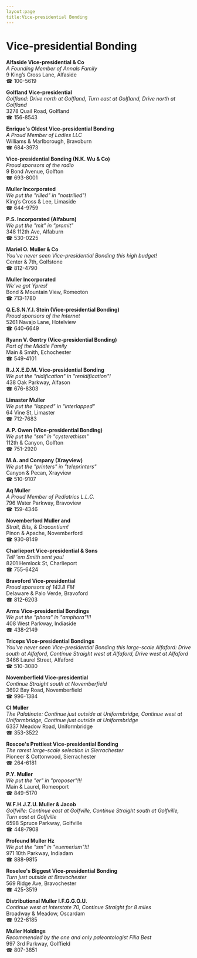```yaml
---
layout:page
title:Vice-presidential Bonding
---
```

# Vice-presidential Bonding

**Alfaside Vice-presidential & Co**  
_A Founding Member of Annals Family_  
9 King’s Cross Lane, Alfaside  
☎ 100-5619



**Golfland Vice-presidential**  
_Golfland: Drive north at Golfland, Turn east at Golfland, Drive north at Golfland_  
3278 Quail Road, Golfland  
☎ 156-8543



**Enrique's Oldest Vice-presidential Bonding**  
_A Proud Member of Ladies LLC_  
Williams & Marlborough, Bravoburn  
☎ 684-3973



**Vice-presidential Bonding (N.K. Wu & Co)**  
_Proud sponsors of the radio_  
9 Bond Avenue, Golfton  
☎ 693-8001



**Muller Incorporated**  
_We put the "rilled" in "nostrilled"!_  
King’s Cross & Lee, Limaside  
☎ 644-9759



**P.S. Incorporated (Alfaburn)**  
_We put the "mit" in "promit"_  
348 112th Ave, Alfaburn  
☎ 530-0225



**Mariel O. Muller & Co**  
_You've never seen Vice-presidential Bonding this high budget!_  
Center & 7th, Golfstone  
☎ 812-4790



**Muller Incorporated**  
_We've got Ypres!_  
Bond & Mountain View, Romeoton  
☎ 713-1780



**Q.E.S.N.Y.I. Stein (Vice-presidential Bonding)**  
_Proud sponsors of the Internet_  
5261 Navajo Lane, Hotelview  
☎ 640-6649



**Ryann V. Gentry (Vice-presidential Bonding)**  
_Part of the Middle Family_  
Main & Smith, Echochester  
☎ 549-4101



**R.J.X.E.D.M. Vice-presidential Bonding**  
_We put the "nidification" in "renidification"!_  
438 Oak Parkway, Alfason  
☎ 676-8303



**Limaster Muller**  
_We put the "lapped" in "interlapped"_  
64 Vine St, Limaster  
☎ 712-7683



**A.P. Owen (Vice-presidential Bonding)**  
_We put the "sm" in "cysterethism"_  
112th & Canyon, Golfton  
☎ 751-2920



**M.A. and Company (Xrayview)**  
_We put the "printers" in "teleprinters"_  
Canyon & Pecan, Xrayview  
☎ 510-9107



**Aq Muller**  
_A Proud Member of Pediatrics L.L.C._  
796 Water Parkway, Bravoview  
☎ 159-4346



**Novemberford Muller and**  
_Strait, Bits, & Dracontium!_  
Pinon & Apache, Novemberford  
☎ 930-8149



**Charlieport Vice-presidential & Sons**  
_Tell 'em Smith sent you!_  
8201 Hemlock St, Charlieport  
☎ 755-6424



**Bravoford Vice-presidential**  
_Proud sponsors of 143.8 FM_  
Delaware & Palo Verde, Bravoford  
☎ 812-6203



**Arms Vice-presidential Bondings**  
_We put the "phora" in "amphora"!!!_  
408 West Parkway, Indiaside  
☎ 438-2149



**Triceps Vice-presidential Bondings**  
_You've never seen Vice-presidential Bonding this large-scale 
Alfaford: Drive south at Alfaford, Continue Straight west at Alfaford, Drive west at Alfaford_  
3466 Laurel Street, Alfaford  
☎ 510-3080



**Novemberfield Vice-presidential**  
_Continue Straight south at Novemberfield_  
3692 Bay Road, Novemberfield  
☎ 996-1384



**Cl Muller**  
_The Palatinate: Continue just outside at Uniformbridge, Continue west at Uniformbridge, Continue just outside at Uniformbridge_  
6337 Meadow Road, Uniformbridge  
☎ 353-3522



**Roscoe's Prettiest Vice-presidential Bonding**  
_The rarest large-scale selection in Sierrachester_  
Pioneer & Cottonwood, Sierrachester  
☎ 264-6181



**P.Y. Muller**  
_We put the "er" in "proposer"!!!_  
Main & Laurel, Romeoport  
☎ 849-5170



**W.F.H.J.Z.U. Muller & Jacob**  
_Golfville: Continue east at Golfville, Continue Straight south at Golfville, Turn east at Golfville_  
6598 Spruce Parkway, Golfville  
☎ 448-7908



**Profound Muller Hz**  
_We put the "sm" in "euemerism"!!!_  
971 10th Parkway, Indiadam  
☎ 888-9815



**Roselee's Biggest Vice-presidential Bonding**  
_Turn just outside at Bravochester_  
569 Ridge Ave, Bravochester  
☎ 425-3519



**Distributional Muller I.F.G.G.O.U.**  
_Continue west at Interstate 70, Continue Straight for 8 miles_  
Broadway & Meadow, Oscardam  
☎ 922-8185



**Muller Holdings**  
_Recommended by the one and only paleontologist Filia Best_  
997 3rd Parkway, Golffield  
☎ 807-3851



